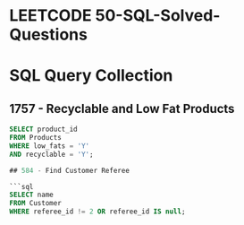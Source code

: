 # LEETCODE 50-SQL-Solved-Questions


# SQL Query Collection

## 1757 - Recyclable and Low Fat Products

```sql
SELECT product_id
FROM Products
WHERE low_fats = 'Y'
AND recyclable = 'Y';

## 584 - Find Customer Referee

```sql
SELECT name 
FROM Customer 
WHERE referee_id != 2 OR referee_id IS null;


